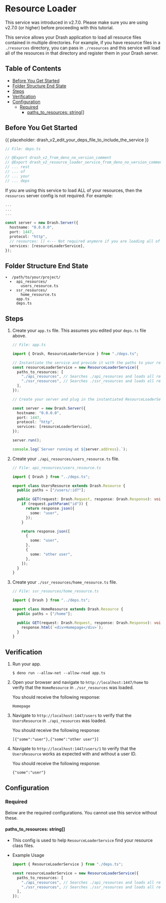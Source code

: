 # Resource Loader

This service was introduced in v2.7.0. Please make sure you are using v2.7.0 (or
higher) before proceeding with this tutorial.

This service allows your Drash application to load all resource files contained
in multiple directories. For example, if you have resource files in a
`./resources` directory, you can pass in `./resources` and this service will
load all of the resources in that directory and register them in your Drash
server.

## Table of Contents

- [Before You Get Started](#before-you-get-started)
- [Folder Structure End State](#folder-structure-end-state)
- [Steps](#steps)
- [Verification](#verification)
- [Configuration](#configuration)
  - [Required](#required)
    - [paths_to_resources: string[]](#paths-to-resources-string)

## Before You Get Started

{{ placeholder: drash_v2_edit_your_deps_file_to_include_the_service }}

```typescript
// File: deps.ts

// @Export drash_v2_from_deno_no_version_comment
// @Export drash_v2_resource_loader_service_from_deno_no_version_comment
// ... rest
// ... of
// ... your
// ... deps
```

If you are using this service to load ALL of your resources, then the
`resources` server config is not required. For example:

```typescript
...
...
...

const server = new Drash.Server({
  hostname: "0.0.0.0",
  port: 1447,
  protocol: "http",
  // resources: [] <--- Not required anymore if you are loading all of your resources via ResourceLoaderService unless you like the empty array here :)
  services: [resourceLoaderService],
});
```

## Folder Structure End State

```text
▾  /path/to/your/project/
  ▾  api_resources/
       users_resource.ts
  ▾  ssr_resources/
       home_resource.ts
     app.ts
     deps.ts
```

## Steps

1. Create your `app.ts` file. This assumes you edited your `deps.ts` file above.

   ```typescript
   // File: app.ts

   import { Drash, ResourceLoaderService } from "./deps.ts";

   // Instantiate the service and provide it with the paths to your resources
   const resourceLoaderService = new ResourceLoaderService({
     paths_to_resources: [
       "./api_resources", // Searches ./api_resources and loads all resources
       "./ssr_resources", // Searches ./ssr_resources and loads all resources
     ],
   });

   // Create your server and plug in the instantiated ResourceLoaderService class

   const server = new Drash.Server({
     hostname: "0.0.0.0",
     port: 1447,
     protocol: "http",
     services: [resourceLoaderService],
   });

   server.run();

   console.log(`Server running at ${server.address}.`);
   ```

1. Create your `./api_resources/users_resource.ts` file.

   ```typescript
   // File: api_resources/users_resource.ts

   import { Drash } from "../deps.ts";

   export class UsersResource extends Drash.Resource {
     public paths = ["/users/:id?"];

     public GET(request: Drash.Request, response: Drash.Response): void {
       if (request.pathParam("id")) {
         return response.json({
           some: "user",
         });
       }

       return response.json([
         {
           some: "user",
         },
         {
           some: "other user",
         },
       ]);
     }
   }
   ```

1. Create your `./ssr_resources/home_resource.ts` file.

   ```typescript
   // File: ssr_resources/home_resource.ts

   import { Drash } from "../deps.ts";

   export class HomeResource extends Drash.Resource {
     public paths = ["/home"];

     public GET(request: Drash.Request, response: Drash.Response): void {
       response.html(`<div>Homepage</div>`);
     }
   }
   ```

## Verification

1. Run your app.

   ```shell
   $ deno run --allow-net --allow-read app.ts
   ```

2. Open your browser and navigate to `http://localhost:1447/home` to verify that
   the `HomeResource` in `./ssr_resources` was loaded.

   You should receive the following response:

   ```text
   Homepage
   ```

3. Navigate to `http://localhost:1447/users` to verify that the `UsersResource`
   in `./api_resources` was loaded.

   You should receive the following response:

   ```text
   [{"some":"user"},{"some":"other user"}]
   ```

4. Navigate to `http://localhost:1447/users/1` to verify that the
   `UsersResource` works as expected with and without a user ID.

   You should receive the following response:

   ```text
   {"some":"user"}
   ```

## Configuration

### Required

Below are the required configurations. You cannot use this service without
these.

#### paths_to_resources: string[]

- This config is used to help `ResourceLoaderService` find your resource class
  files.
- Example Usage

  ```typescript
  import { ResourceLoaderService } from "./deps.ts";

  const resourceLoaderService = new ResourceLoaderService({
    paths_to_resources: [
      "./api_resources", // Searches ./api_resources and loads all resources
      "./ssr_resources", // Searches ./ssr_resources and loads all resources
    ],
  });
  ```
